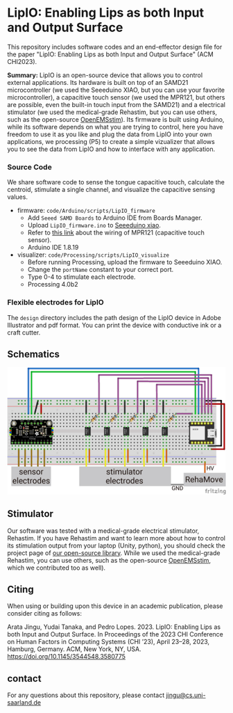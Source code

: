 # LipIO: Enabling Lips as both Input and Output Surface
This repository includes software codes and an end-effector design file for the paper "LipIO: Enabling Lips as both Input and Output Surface" (ACM CHI2023).

**Summary:** LipIO is an open-source device that allows you to control external applications. Its hardware is built on top of an SAMD21 microcontroller (we used the Seeeduino XIAO, but you can use your favorite microcontroller), a capacitive touch sensor (we used the MPR121, but others are possible, even the built-in touch input from the SAMD21) and a electrical stimulator (we used the medical-grade Rehastim, but you can use others, such as the open-source [OpenEMSstim](https://github.com/PedroLopes/openEMSstim)). Its firmware is built using Arduino, while its software depends on what you are trying to control, here you have freedom to use it as you like and plug the data from LipIO into your own applications, we processing (P5) to create a simple vizualizer that allows you to see the data from LipIO and how to interface with any application. 

### Source Code

We share software code to sense the tongue capacitive touch, calculate the centroid, stimulate a single channel, and visualize the capacitive sensing values.

- firmware: `code/Arduino/scripts/LipIO_firmware`  
    - Add `Seeed SAMD Boards` to Arduino IDE from Boards Manager.  
    - Upload `LipIO_firmware.ino` to [Seeeduino xiao](https://wiki.seeedstudio.com/Seeeduino-XIAO/).
    - Refer to [this link](https://learn.adafruit.com/adafruit-mpr121-12-key-capacitive-touch-sensor-breakout-tutorial/wiring) about the wiring of MPR121 (capacitive touch sensor).
    - Arduino IDE 1.8.19
- visualizer: `code/Processing/scripts/LipIO_visualize`  
    - Before running Processing, upload the firmware to Seeeduino XIAO.
    - Change the `portName` constant to your correct port.
    - Type 0-4 to stimulate each electrode.
    - Processing 4.0b2

### Flexible electrodes for LipIO

The `design` directory includes the path design of the LipIO device in Adobe Illustrator and pdf format. You can print the device with conductive ink or a craft cutter.

## Schematics

![image](./schematics/schematics.jpg)

## Stimulator 
Our software was tested with a medical-grade electrical stimulator, Rehastim. If you have Rehastim and want to learn more about how to control its stimulation output from your laptop (Unity, python), you should check the project page of [our open-source library](https://github.com/humancomputerintegration/rehamove-integration-lib). While we used the medical-grade Rehastim, you can use others, such as the open-source [OpenEMSstim](https://github.com/PedroLopes/openEMSstim), which we contributed too as well). 

## Citing

<p>When using or building upon this device in an academic publication, please consider citing as follows:</p>

Arata Jingu, Yudai Tanaka, and Pedro Lopes. 2023. LipIO: Enabling Lips as both Input and Output Surface. In Proceedings of the 2023 CHI Conference on Human Factors in Computing Systems (CHI ’23), April 23–28, 2023, Hamburg, Germany. ACM, New York, NY, USA. https://doi.org/10.1145/3544548.3580775


## contact
For any questions about this repository, please contact jingu@cs.uni-saarland.de
